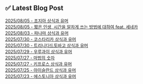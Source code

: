 
## ✅ Latest Blog Post
 
[2025/08/05 - 조지아 상식과 유머](https://3hongstore.tistory.com/380) <br/>
[2025/08/05 - 짧은 인생, 시간을 알차게 쓰는 방법에 대하여 feat. 세네카](https://3hongstore.tistory.com/379) <br/>
[2025/08/03 - 파나마 상식과 유머](https://3hongstore.tistory.com/378) <br/>
[2025/07/30 - 코스타리카 상식과 유머](https://3hongstore.tistory.com/377) <br/>
[2025/07/30 - 트리니다드토바고 상식과 유머](https://3hongstore.tistory.com/376) <br/>
[2025/07/29 - 우루과이 상식과 유머](https://3hongstore.tistory.com/375) <br/>
[2025/07/27 - 마법의 숫자](https://3hongstore.tistory.com/374) <br/>
[2025/07/27 - 키프로스 상식과 유머](https://3hongstore.tistory.com/373) <br/>
[2025/07/25 - 아이슬란드 상식과 유머](https://3hongstore.tistory.com/372) <br/>
[2025/07/23 - 에스토니아 상식과 유머](https://3hongstore.tistory.com/371) <br/>
